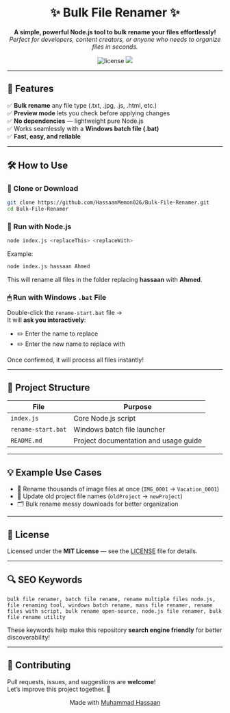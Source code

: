 
<h1 align="center">✨ Bulk File Renamer ✨</h1>

<p align="center">
  <b>A simple, powerful Node.js tool to bulk rename your files effortlessly!</b><br>
  <i>Perfect for developers, content creators, or anyone who needs to organize files in seconds.</i>
</p>

<p align="center">
  <img src="https://img.shields.io/badge/License-MIT-green.svg" alt="license"> 
  <img src="https://img.shields.io/badge/Platform-Windows%20%7C%20Node.js-blue">
</p>

---

## 🌟 Features

✅ **Bulk rename** any file type (.txt, .jpg, .js, .html, etc.)  
✅ **Preview mode** lets you check before applying changes  
✅ **No dependencies** — lightweight pure Node.js  
✅ Works seamlessly with a **Windows batch file (.bat)**  
✅ **Fast, easy, and reliable**

---

## 🛠 How to Use

### 🔗 Clone or Download

```bash
git clone https://github.com/HassaanMemon026/Bulk-File-Renamer.git
cd Bulk-File-Renamer
```

### 🚀 Run with Node.js

```bash
node index.js <replaceThis> <replaceWith>
```

Example:  
```bash
node index.js hassaan Ahmed
```

This will rename all files in the folder replacing **hassaan** with **Ahmed**.

### 🖱 Run with Windows `.bat` File

Double-click the `rename-start.bat` file →  
It will **ask you interactively**:
- ✏️ Enter the name to replace
- ✏️ Enter the new name to replace with

Once confirmed, it will process all files instantly!

---

## 📂 Project Structure

| File                   | Purpose                                      |
| -----------------------|-------------------------------------------- |
| `index.js`             | Core Node.js script                          |
| `rename-start.bat`     | Windows batch file launcher                  |
| `README.md`            | Project documentation and usage guide        |

---

## 💡 Example Use Cases

- 📸 Rename thousands of image files at once (`IMG_0001` → `Vacation_0001`)  
- 📂 Update old project file names (`oldProject` → `newProject`)  
- 🗂 Bulk rename messy downloads for better organization

---

## 🔐 License

Licensed under the **MIT License** — see the [LICENSE](https://github.com/HassaanMemon026/Bulk-File-Renamer?tab=MIT-1-ov-file) file for details.

---

## 🔍 SEO Keywords

```
bulk file renamer, batch file rename, rename multiple files node.js, file renaming tool, windows batch rename, mass file renamer, rename files with script, bulk rename open-source, node.js file renamer, bulk file rename utility
```

These keywords help make this repository **search engine friendly** for better discoverability!

---

## 🤝 Contributing

Pull requests, issues, and suggestions are **welcome**!  
Let’s improve this project together. 🌟



<p align="center">
  Made with <a href="https://github.com/HassaanMemon026">Muhammad Hassaan</a>
</p>
